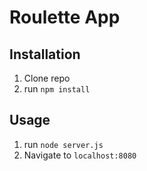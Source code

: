 # Roulette App
## Installation

1. Clone repo
2. run `npm install`

## Usage

1. run `node server.js`
2. Navigate to `localhost:8080`
